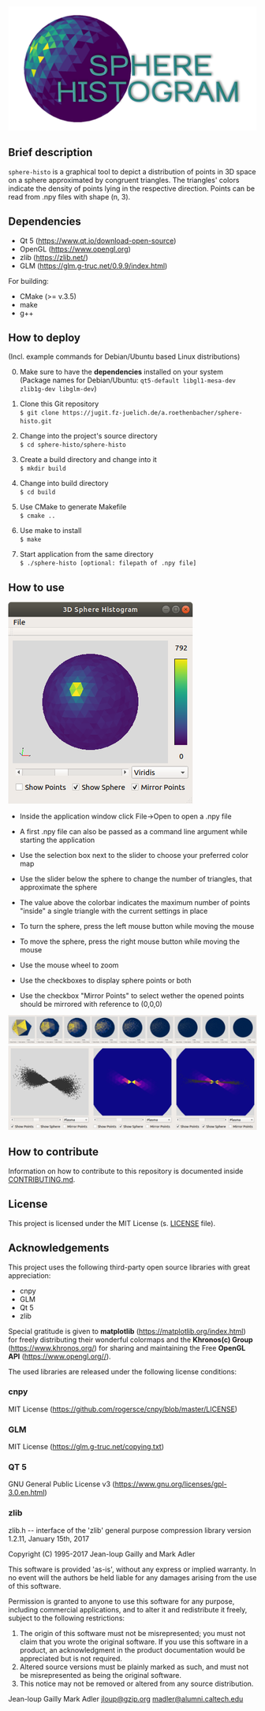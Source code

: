![sphere histo logo](img/preview_sphere_histo.png "Application logo")
## Brief description
`sphere-histo` is a graphical tool to depict a distribution of points in 3D space on a sphere approximated by congruent triangles. The triangles' colors indicate the density of points lying in the respective direction.
Points can be read from .npy files with shape (n, 3).

## Dependencies
- Qt 5 (https://www.qt.io/download-open-source)
- OpenGL (https://www.opengl.org)
- zlib (https://zlib.net/)
- GLM (https://glm.g-truc.net/0.9.9/index.html)

For building:
- CMake (>= v.3.5)
- make
- g++

## How to deploy 
(Incl. example commands for Debian/Ubuntu based Linux distributions)

0. Make sure to have the __dependencies__ installed on your system  
 (Package names for Debian/Ubuntu: `qt5-default libgl1-mesa-dev zlib1g-dev libglm-dev`) 

1. Clone this Git repository  
`$ git clone https://jugit.fz-juelich.de/a.roethenbacher/sphere-histo.git`

2. Change into the project's source directory  
`$ cd sphere-histo/sphere-histo`

3. Create a build directory and change into it  
`$ mkdir build`

4. Change into build directory  
`$ cd build`

5. Use CMake to generate Makefile  
`$ cmake ..`

6. Use make to install  
`$ make`

7. Start application from the same directory  
`$ ./sphere-histo [optional: filepath of .npy file]`

## How to use

![Example overview image](img/overview.png "Example of application window with open point file")

- Inside the application window click File->Open to open a .npy file
- A first .npy file can also be passed as a command line argument while starting the application
- Use the selection box next to the slider to choose your preferred color map
- Use the slider below the sphere to change the number of triangles, that approximate the sphere

- The value above the colorbar indicates the maximum number of points "inside" a single triangle with the current settings in place
- To turn the sphere, press the left mouse button while moving the mouse
- To move the sphere, press the right mouse button while moving the mouse
- Use the mouse wheel to zoom



- Use the checkboxes to display sphere points or both
- Use the checkbox "Mirror Points" to select wether the opened points should be mirrored with reference to (0,0,0)


![Slider example image](img/slider.png "Example of slider usage")
![Options example image](img/options.png "Example of display options")

## How to contribute
Information on how to contribute to this repository is documented inside [CONTRIBUTING.md](CONTRIBUTING.md).


## License
This project is licensed under the MIT License (s. [LICENSE](LICENSE) file).

## Acknowledgements

This project uses the following third-party open source libraries with great appreciation:
- cnpy
- GLM
- Qt 5
- zlib

Special gratitude is given to __matplotlib__ (https://matplotlib.org/index.html) for freely distributing their wonderful colormaps and the __Khronos(c) Group__ (https://www.khronos.org/) for sharing and maintaining the Free __OpenGL API__ (https://www.opengl.org//).

The used libraries are released under the following license conditions:

### cnpy
MIT License (https://github.com/rogersce/cnpy/blob/master/LICENSE)

### GLM
MIT License (https://glm.g-truc.net/copying.txt)

### QT 5
GNU General Public License v3 (https://www.gnu.org/licenses/gpl-3.0.en.html)

### zlib
zlib.h -- interface of the 'zlib' general purpose compression library
  version 1.2.11, January 15th, 2017

  Copyright (C) 1995-2017 Jean-loup Gailly and Mark Adler

  This software is provided 'as-is', without any express or implied
  warranty.  In no event will the authors be held liable for any damages
  arising from the use of this software.

  Permission is granted to anyone to use this software for any purpose,
  including commercial applications, and to alter it and redistribute it
  freely, subject to the following restrictions:

  1. The origin of this software must not be misrepresented; you must not
     claim that you wrote the original software. If you use this software
     in a product, an acknowledgment in the product documentation would be
     appreciated but is not required.
  2. Altered source versions must be plainly marked as such, and must not be
     misrepresented as being the original software.
  3. This notice may not be removed or altered from any source distribution.

  Jean-loup Gailly        Mark Adler
  jloup@gzip.org          madler@alumni.caltech.edu

